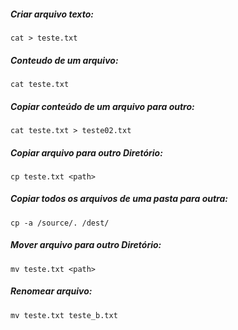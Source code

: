##### Criar arquivo texto:
```
cat > teste.txt
```

##### Conteudo de um arquivo:
```
cat teste.txt
```

##### Copiar conteúdo de um arquivo para outro:
```
cat teste.txt > teste02.txt
```

##### Copiar arquivo para outro Diretório:
```
cp teste.txt <path>
```

##### Copiar todos os arquivos de uma pasta para outra:
```
cp -a /source/. /dest/
```

##### Mover arquivo para outro Diretório:
```
mv teste.txt <path>
```

##### Renomear arquivo:
```
mv teste.txt teste_b.txt
```
